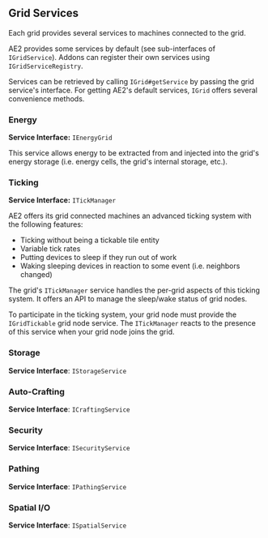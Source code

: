 
## Grid Services

Each grid provides several services to machines connected to the grid.

AE2 provides some services by default (see sub-interfaces of `IGridService`).
Addons can register their own services using `IGridServiceRegistry`.

Services can be retrieved by calling `IGrid#getService` by passing the grid service's 
interface. For getting AE2's default services, `IGrid` offers several convenience methods.

### Energy

**Service Interface:** `IEnergyGrid`

This service allows energy to be extracted from and injected into the grid's energy storage (i.e. energy cells, the 
grid's internal storage, etc.).

### Ticking

**Service Interface:** `ITickManager`

AE2 offers its grid connected machines an advanced ticking system with the following features:

* Ticking without being a tickable tile entity
* Variable tick rates
* Putting devices to sleep if they run out of work
* Waking sleeping devices in reaction to some event (i.e. neighbors changed)

The grid's `ITickManager` service handles the per-grid aspects of this ticking system.
It offers an API to manage the sleep/wake status of grid nodes.

To participate in the ticking system, your grid node must provide the `IGridTickable` 
grid node service. The `ITickManager` reacts to the presence of this service when your
grid node joins the grid. 

### Storage

**Service Interface**: `IStorageService`

### Auto-Crafting

**Service Interface**: `ICraftingService`

### Security

**Service Interface**: `ISecurityService`

### Pathing

**Service Interface**: `IPathingService`

### Spatial I/O

**Service Interface**: `ISpatialService`


